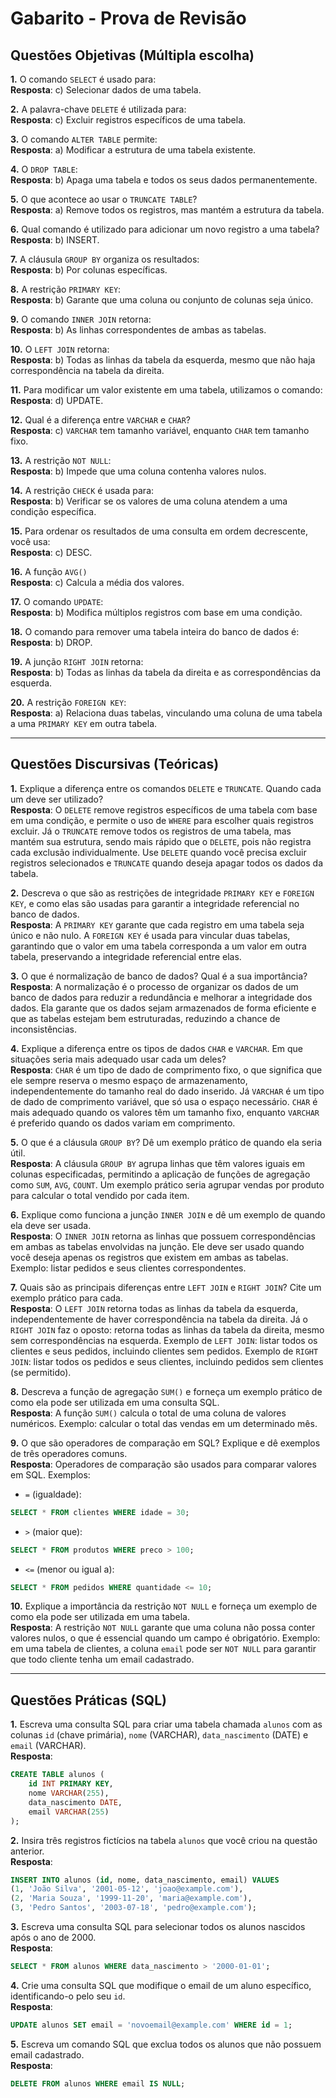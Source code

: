 # Gabarito - Prova de Revisão

## **Questões Objetivas (Múltipla escolha)**

**1.** O comando `SELECT` é usado para:  
**Resposta**: c) Selecionar dados de uma tabela.

**2.** A palavra-chave `DELETE` é utilizada para:  
**Resposta**: c) Excluir registros específicos de uma tabela.

**3.** O comando `ALTER TABLE` permite:  
**Resposta**: a) Modificar a estrutura de uma tabela existente.

**4.** O `DROP TABLE`:  
**Resposta**: b) Apaga uma tabela e todos os seus dados permanentemente.

**5.** O que acontece ao usar o `TRUNCATE TABLE`?  
**Resposta**: a) Remove todos os registros, mas mantém a estrutura da tabela.

**6.** Qual comando é utilizado para adicionar um novo registro a uma tabela?  
**Resposta**: b) INSERT.

**7.** A cláusula `GROUP BY` organiza os resultados:  
**Resposta**: b) Por colunas específicas.

**8.** A restrição `PRIMARY KEY`:  
**Resposta**: b) Garante que uma coluna ou conjunto de colunas seja único.

**9.** O comando `INNER JOIN` retorna:  
**Resposta**: b) As linhas correspondentes de ambas as tabelas.

**10.** O `LEFT JOIN` retorna:  
**Resposta**: b) Todas as linhas da tabela da esquerda, mesmo que não haja correspondência na tabela da direita.

**11.** Para modificar um valor existente em uma tabela, utilizamos o comando:  
**Resposta**: d) UPDATE.

**12.** Qual é a diferença entre `VARCHAR` e `CHAR`?  
**Resposta**: c) `VARCHAR` tem tamanho variável, enquanto `CHAR` tem tamanho fixo.

**13.** A restrição `NOT NULL`:  
**Resposta**: b) Impede que uma coluna contenha valores nulos.

**14.** A restrição `CHECK` é usada para:  
**Resposta**: b) Verificar se os valores de uma coluna atendem a uma condição específica.

**15.** Para ordenar os resultados de uma consulta em ordem decrescente, você usa:  
**Resposta**: c) DESC.

**16.** A função `AVG()`  
**Resposta**: c) Calcula a média dos valores.

**17.** O comando `UPDATE`:  
**Resposta**: b) Modifica múltiplos registros com base em uma condição.

**18.** O comando para remover uma tabela inteira do banco de dados é:  
**Resposta**: b) DROP.

**19.** A junção `RIGHT JOIN` retorna:  
**Resposta**: b) Todas as linhas da tabela da direita e as correspondências da esquerda.

**20.** A restrição `FOREIGN KEY`:  
**Resposta**: a) Relaciona duas tabelas, vinculando uma coluna de uma tabela a uma `PRIMARY KEY` em outra tabela.

---

## **Questões Discursivas (Teóricas)**

**1.** Explique a diferença entre os comandos `DELETE` e `TRUNCATE`. Quando cada um deve ser utilizado?  
**Resposta**: O `DELETE` remove registros específicos de uma tabela com base em uma condição, e permite o uso de `WHERE` para escolher quais registros excluir. Já o `TRUNCATE` remove todos os registros de uma tabela, mas mantém sua estrutura, sendo mais rápido que o `DELETE`, pois não registra cada exclusão individualmente. Use `DELETE` quando você precisa excluir registros selecionados e `TRUNCATE` quando deseja apagar todos os dados da tabela.

**2.** Descreva o que são as restrições de integridade `PRIMARY KEY` e `FOREIGN KEY`, e como elas são usadas para garantir a integridade referencial no banco de dados.  
**Resposta**: A `PRIMARY KEY` garante que cada registro em uma tabela seja único e não nulo. A `FOREIGN KEY` é usada para vincular duas tabelas, garantindo que o valor em uma tabela corresponda a um valor em outra tabela, preservando a integridade referencial entre elas.

**3.** O que é normalização de banco de dados? Qual é a sua importância?  
**Resposta**: A normalização é o processo de organizar os dados de um banco de dados para reduzir a redundância e melhorar a integridade dos dados. Ela garante que os dados sejam armazenados de forma eficiente e que as tabelas estejam bem estruturadas, reduzindo a chance de inconsistências.

**4.** Explique a diferença entre os tipos de dados `CHAR` e `VARCHAR`. Em que situações seria mais adequado usar cada um deles?  
**Resposta**: `CHAR` é um tipo de dado de comprimento fixo, o que significa que ele sempre reserva o mesmo espaço de armazenamento, independentemente do tamanho real do dado inserido. Já `VARCHAR` é um tipo de dado de comprimento variável, que só usa o espaço necessário. `CHAR` é mais adequado quando os valores têm um tamanho fixo, enquanto `VARCHAR` é preferido quando os dados variam em comprimento.

**5.** O que é a cláusula `GROUP BY`? Dê um exemplo prático de quando ela seria útil.  
**Resposta**: A cláusula `GROUP BY` agrupa linhas que têm valores iguais em colunas especificadas, permitindo a aplicação de funções de agregação como `SUM`, `AVG`, `COUNT`. Um exemplo prático seria agrupar vendas por produto para calcular o total vendido por cada item.

**6.** Explique como funciona a junção `INNER JOIN` e dê um exemplo de quando ela deve ser usada.  
**Resposta**: O `INNER JOIN` retorna as linhas que possuem correspondências em ambas as tabelas envolvidas na junção. Ele deve ser usado quando você deseja apenas os registros que existem em ambas as tabelas. Exemplo: listar pedidos e seus clientes correspondentes.

**7.** Quais são as principais diferenças entre `LEFT JOIN` e `RIGHT JOIN`? Cite um exemplo prático para cada.  
**Resposta**: O `LEFT JOIN` retorna todas as linhas da tabela da esquerda, independentemente de haver correspondência na tabela da direita. Já o `RIGHT JOIN` faz o oposto: retorna todas as linhas da tabela da direita, mesmo sem correspondências na esquerda. Exemplo de `LEFT JOIN`: listar todos os clientes e seus pedidos, incluindo clientes sem pedidos. Exemplo de `RIGHT JOIN`: listar todos os pedidos e seus clientes, incluindo pedidos sem clientes (se permitido).

**8.** Descreva a função de agregação `SUM()` e forneça um exemplo prático de como ela pode ser utilizada em uma consulta SQL.  
**Resposta**: A função `SUM()` calcula o total de uma coluna de valores numéricos. Exemplo: calcular o total das vendas em um determinado mês.

**9.** O que são operadores de comparação em SQL? Explique e dê exemplos de três operadores comuns.  
**Resposta**: Operadores de comparação são usados para comparar valores em SQL. Exemplos:  
- `=` (igualdade):  
```sql
SELECT * FROM clientes WHERE idade = 30;
```

- `>` (maior que):  
```sql
SELECT * FROM produtos WHERE preco > 100;
```

- `<=` (menor ou igual a):  
```sql
SELECT * FROM pedidos WHERE quantidade <= 10;
```

**10.** Explique a importância da restrição `NOT NULL` e forneça um exemplo de como ela pode ser utilizada em uma tabela.  
**Resposta**: A restrição `NOT NULL` garante que uma coluna não possa conter valores nulos, o que é essencial quando um campo é obrigatório. Exemplo: em uma tabela de clientes, a coluna `email` pode ser `NOT NULL` para garantir que todo cliente tenha um email cadastrado.

---

## **Questões Práticas (SQL)**

**1.** Escreva uma consulta SQL para criar uma tabela chamada `alunos` com as colunas `id` (chave primária), `nome` (VARCHAR), `data_nascimento` (DATE) e `email` (VARCHAR).  
**Resposta**:  
```sql
CREATE TABLE alunos (  
    id INT PRIMARY KEY,  
    nome VARCHAR(255),  
    data_nascimento DATE,  
    email VARCHAR(255)  
);
```

**2.** Insira três registros fictícios na tabela `alunos` que você criou na questão anterior.  
**Resposta**:  
```sql
INSERT INTO alunos (id, nome, data_nascimento, email) VALUES  
(1, 'João Silva', '2001-05-12', 'joao@example.com'),  
(2, 'Maria Souza', '1999-11-20', 'maria@example.com'),  
(3, 'Pedro Santos', '2003-07-18', 'pedro@example.com');
```

**3.** Escreva uma consulta SQL para selecionar todos os alunos nascidos após o ano de 2000.  
**Resposta**:  
```sql
SELECT * FROM alunos WHERE data_nascimento > '2000-01-01';
```

**4.** Crie uma consulta SQL que modifique o email de um aluno específico, identificando-o pelo seu `id`.  
**Resposta**:  
```sql
UPDATE alunos SET email = 'novoemail@example.com' WHERE id = 1;
```

**5.** Escreva um comando SQL que exclua todos os alunos que não possuem email cadastrado.  
**Resposta**:  
```sql
DELETE FROM alunos WHERE email IS NULL;
```